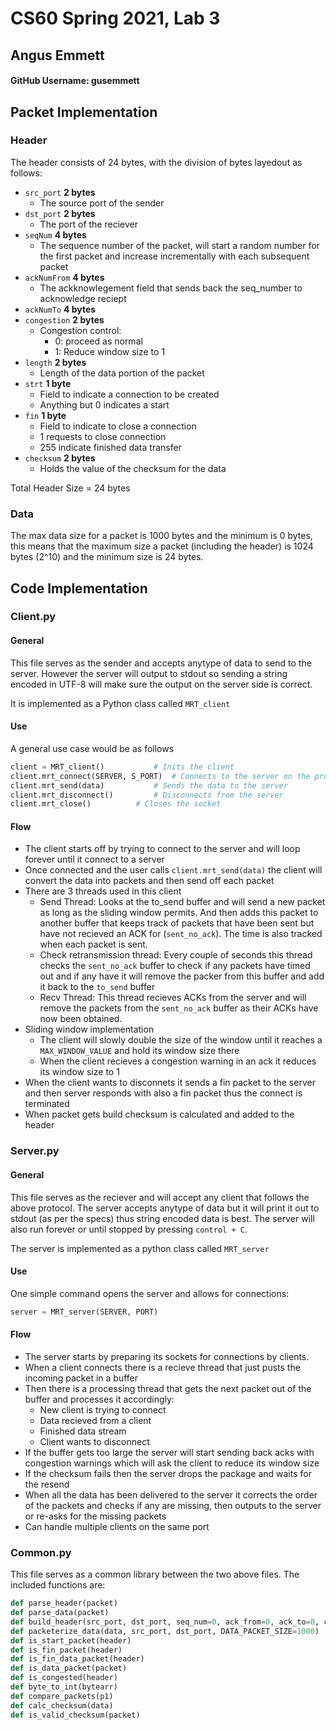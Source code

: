# CS60 Spring 2021, Lab 3
## Angus Emmett
#### GitHub Username: gusemmett


<!-- ### protect agaisnt packet loss/ curruption (checksum) -- DONE
* send ack packets back to client for each packet recieved
* ACKs can be for multiple packets

### out of order delivery -- DONE
* send packets with int specifying the order and then put in place at the server side

### fast transmission -- DONE
* create sliding window imlpementation 
* slow start of the window and double every time (maybe?)

### various data size support -- DONE
* split data down into bytes of largest packet size 

### flow control -- DONE
* have flag in the acks about if buffer is conjested

### server handles multiple clients -- DONE
* threading -- easy -->


## Packet Implementation
### Header
The header consists of 24 bytes, with the division of bytes layedout as follows:
* ```src_port``` __2 bytes__
	* The source port of the sender
* ```dst_port``` __2 bytes__
	* The port of the reciever
* ```seqNum``` __4 bytes__
	* The sequence number of the packet, will start a random number for the first packet and increase incrementally with each subsequent packet
* ```ackNumFrom``` __4 bytes__
	* The ackknowlegement field that sends back the seq_number to acknowledge reciept
* ```ackNumTo```  __4 bytes__
* ```congestion``` __2 bytes__
	* Congestion control: 
		* 0: proceed as normal 
		* 1: Reduce window size to 1 
* ```length``` __2 bytes__
	* Length of the data portion of the packet
* ```strt``` __1 byte__
	* Field to indicate a connection to be created
	* Anything but 0 indicates a start
* ```fin``` __1 byte__
	* Field to indicate to close a connection
	* 1 requests to close connection
	* 255 indicate finished data transfer
* ```checksum``` __2 bytes__
	* Holds the value of the checksum for the data

Total Header Size = 24 bytes

### Data
The max data size for a packet is 1000 bytes and the minimum is 0 bytes, this means that the maximum size a packet (including the header) is 1024 bytes (2^10) and the minimum size is 24 bytes.


## Code Implementation

### Client.py
#### General
This file serves as the sender and accepts anytype of data to send to the server. However the server will output to stdout so sending a string encoded in UTF-8 will make sure the output on the server side is correct.

It is implemented as a Python class called ```MRT_client```

#### Use
A general use case would be as follows
```py
client = MRT_client() 			# Inits the client
client.mrt_connect(SERVER, S_PORT)	# Connects to the server on the provided server and port
client.mrt_send(data) 			# Sends the data to the server
client.mrt_disconnect()			# Disconnects from the server
client.mrt_close()			# Closes the socket
```

#### Flow
* The client starts off by trying to connect to the server and will loop forever until it connect to a server
* Once connected and the user calls ```client.mrt_send(data)``` the client will convert the data into packets and then send off each packet
* There are 3 threads used in this client 
	* Send Thread: Looks at the to_send buffer and will send a new packet as long as the sliding window permits. And then adds this packet to another buffer that keeps track of packets that have been sent but have not recieved an ACK for (```sent_no_ack```). The time is also tracked when each packet is sent.
	* Check retransmission thread: Every couple of seconds this thread checks the ```sent_no_ack``` buffer to check if any packets have timed out and if any have it will remove the packer from this buffer and add it back to the ```to_send``` buffer
	* Recv Thread: This thread recieves ACKs from the server and will remove the packets from the ```sent_no_ack``` buffer as their ACKs have now been obtained.
* Sliding window implementation
	* The client will slowly double the size of the window until it reaches a ```MAX_WINDOW_VALUE``` and hold its window size there
	* When the client recieves a congestion warning in an ack it reduces its window size to 1
* When the client wants to disconnets it sends a fin packet to the server and then server responds with also a fin packet thus the connect is terminated
* When packet gets build checksum is calculated and added to the header


### Server.py
#### General
This file serves as the reciever and will accept any client that follows the above protocol. The server accepts anytype of data but it will print it out to stdout (as per the specs) thus string encoded data is best. The server will also run forever or until stopped by pressing ```control + C```.

The server is implemented as a python class called ```MRT_server```

#### Use
One simple command opens the server and allows for connections:
```py
server = MRT_server(SERVER, PORT)
```
#### Flow
* The server starts by preparing its sockets for connections by clients.
* When a client connects there is a recieve thread that just pusts the incoming packet in a buffer
* Then there is a processing thread that gets the next packet out of the buffer and processes it accordingly:
	* New client is trying to connect
	* Data recieved from a client
	* Finished data stream
	* Client wants to disconnect
* If the buffer gets too large the server will start sending back acks with congestion warnings which will ask the client to reduce its window size
* If the checksum fails then the server drops the package and waits for the resend
* When all the data has been delivered to the server it corrects the order of the packets and checks if any are missing, then outputs to the server or re-asks for the missing packets
* Can handle multiple clients on the same port


### Common.py
This file serves as a common library between the two above files.
The included functions are:

```py
def parse_header(packet)
def parse_data(packet)
def build_header(src_port, dst_port, seq_num=0, ack_from=0, ack_to=0, congestion=0, length=0, strt=0, fin=0, checksum=0)
def packeterize_data(data, src_port, dst_port, DATA_PACKET_SIZE=1000)
def is_start_packet(header)
def is_fin_packet(header)
def is_fin_data_packet(header)
def is_data_packet(packet)
def is_congested(header)
def byte_to_int(bytearr)
def compare_packets(p1)
def calc_checksum(data)
def is_valid_checksum(packet)
```

